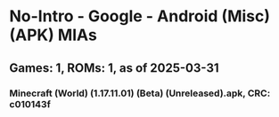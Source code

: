 # No-Intro - Google - Android (Misc) (APK) MIAs
## Games: 1, ROMs: 1, as of 2025-03-31

### Minecraft (World) (1.17.11.01) (Beta) (Unreleased).apk, CRC: c010143f
